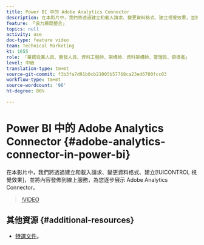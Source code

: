 ```yaml
---
title: Power BI 中的 Adobe Analytics Connector
description: 在本影片中，我們將透過建立和載入請求、變更資料格式、建立視覺效果，並將內容發佈到線上服務，為您逐步展示 Adobe Analytics Connector 功能。
feature: 「協力廠商整合」
topics: null
activity: use
doc-type: feature video
team: Technical Marketing
kt: 1655
role: 「業務從業人員、開發人員、資料工程師、架構師、資料架構師、管理員、領導者」
level: 中級
translation-type: tm+mt
source-git-commit: f3b3fa7d91b0cb21005b57768ca23ed6700fcc03
workflow-type: tm+mt
source-wordcount: '96'
ht-degree: 86%

---
```



# Power BI 中的 Adobe Analytics Connector {#adobe-analytics-connector-in-power-bi}

在本影片中，我們將透過建立和載入請求、變更資料格式、建立[!UICONTROL 視覺效果]，並將內容發佈到線上服務，為您逐步展示 Adobe Analytics Connector。

>[!VIDEO](https://video.tv.adobe.com/v/23130/?quality=12)

## 其他資源 {#additional-resources}

* [特選文件](https://docs.microsoft.com/zh-tw/power-bi/desktop-connect-adobe-analytics)。
